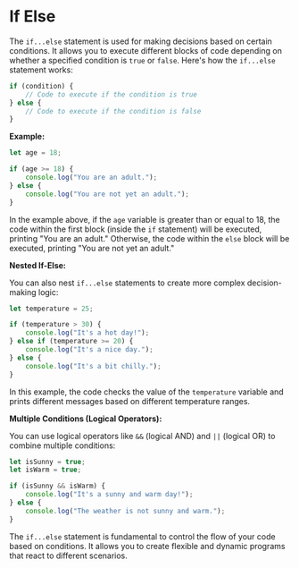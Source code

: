 # If Else

The `if...else` statement is used for making decisions based on certain conditions. It allows you to execute different blocks of code depending on whether a specified condition is `true` or `false`. Here's how the `if...else` statement works:

```javascript
if (condition) {
    // Code to execute if the condition is true
} else {
    // Code to execute if the condition is false
}
```

**Example:**

```javascript
let age = 18;

if (age >= 18) {
    console.log("You are an adult.");
} else {
    console.log("You are not yet an adult.");
}
```

In the example above, if the `age` variable is greater than or equal to 18, the code within the first block (inside the `if` statement) will be executed, printing "You are an adult." Otherwise, the code within the `else` block will be executed, printing "You are not yet an adult."

**Nested If-Else:**

You can also nest `if...else` statements to create more complex decision-making logic:

```javascript
let temperature = 25;

if (temperature > 30) {
    console.log("It's a hot day!");
} else if (temperature >= 20) {
    console.log("It's a nice day.");
} else {
    console.log("It's a bit chilly.");
}
```

In this example, the code checks the value of the `temperature` variable and prints different messages based on different temperature ranges.

**Multiple Conditions (Logical Operators):**

You can use logical operators like `&&` (logical AND) and `||` (logical OR) to combine multiple conditions:

```javascript
let isSunny = true;
let isWarm = true;

if (isSunny && isWarm) {
    console.log("It's a sunny and warm day!");
} else {
    console.log("The weather is not sunny and warm.");
}
```

The `if...else` statement is fundamental to control the flow of your code based on conditions. It allows you to create flexible and dynamic programs that react to different scenarios.
